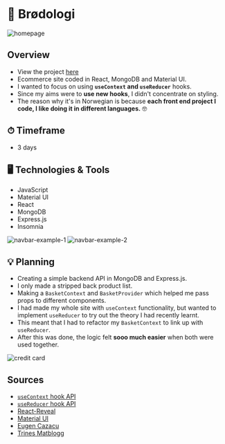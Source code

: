 # 🥐 Brødologi

<img src="https://i.ibb.co/5GsKHsH/Screenshot-2021-01-30-at-20-39-49.png" alt="homepage" />

## Overview

- View the project [here](https://brodologi.herokuapp.com/)
- Ecommerce site coded in React, MongoDB and Material UI.
- I wanted to focus on using **`useContext` and `useReducer`** hooks.
- Since my aims were to **use new hooks**, I didn't concentrate on styling.
- The reason why it's in Norwegian is because **each front end project I code, I like doing it in different languages.** 🤓

## ⏱ Timeframe

- 3 days

## 🖥 Technologies & Tools

- JavaScript
- Material UI
- React
- MongoDB
- Express.js
- Insomnia

<img src="https://i.ibb.co/3BMDJxk/Screenshot-2021-01-30-at-21-40-57.png" alt="navbar-example-1" />
<img src="https://i.ibb.co/CBxJs20/Screenshot-2021-01-30-at-21-40-25.png" alt="navbar-example-2" />

## 💡 Planning

- Creating a simple backend API in MongoDB and Express.js.
- I only made a stripped back product list.
- Making a `BasketContext` and `BasketProvider` which helped me pass props to different components.
- I had made my whole site with `useContext` functionality, but wanted to implement `useReducer` to try out the theory I had recently learnt.
- This meant that I had to refactor my `BasketContext` to link up with `useReducer`.
- After this was done, the logic felt **sooo much easier** when both were used together.

<img src="https://i.ibb.co/tDpmNmg/Screenshot-2021-01-30-at-20-46-10.png" alt="credit card" />

## Sources

- [`useContext` hook API](https://reactjs.org/docs/hooks-reference.html)
- [`useReducer` hook API](https://reactjs.org/docs/hooks-reference.html)
- [React-Reveal](https://www.react-reveal.com/)
- [Material UI](https://material-ui.com/)
- [Eugen Cazacu](https://www.youtube.com/watch?v=hhAT0CJDWqM&t=1525s)
- [Trines Matblogg](https://trinesmatblogg.no/)
